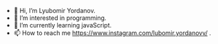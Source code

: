 - 👋 Hi, I’m Lyubomir Yordanov.
- 👀 I’m interested in programming.
- 🌱 I’m currently learning javaScript.
- 📫 How to reach me https://www.instagram.com/lubomir.yordanovv/ .

<!---
lyubomir08/lyubomir08 is a ✨ special ✨ repository because its `README.md` (this file) appears on your GitHub profile.
You can click the Preview link to take a look at your changes.
--->
